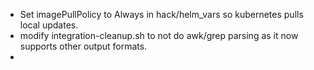 
* Set imagePullPolicy to Always in hack/helm_vars so kubernetes pulls local updates.
* modify integration-cleanup.sh to not do awk/grep parsing as it now supports other output formats.
*

